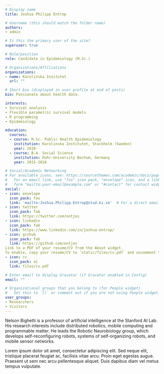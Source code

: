 ```yaml
---
# Display name
title: Joshua Philipp Entrop

# Username (this should match the folder name)
authors:
- admin

# Is this the primary user of the site?
superuser: true

# Role/position
role: Candidate in Epidemiology (M.Sc.)

# Organizations/Affiliations
organizations:
- name: Karolinska Insitutet
  url: ""

# Short bio (displayed in user profile at end of posts)
bio: Passionate about health data.

interests:
- Survival analysis
- Flexible parametric survival models
- R programming
- Epidemiology

education:
  courses:
  - course: M.Sc. Public Health Epidemiology
    institution: Karolinska Institutet, Stockholm (Sweden)
    year: 2018-
  - course: B.A. Social Science
    institution: Ruhr-University Bochum, Germany
    year: 2015-2018

# Social/Academic Networking
# For available icons, see: https://sourcethemes.com/academic/docs/page-builder/#icons
#   For an email link, use "fas" icon pack, "envelope" icon, and a link in the
#   form "mailto:your-email@example.com" or "#contact" for contact widget.
social:
- icon: envelope
  icon_pack: fas
  link: 'mailto:Joshua.Philipp.Entrop@stud.ki.se'  # For a direct email link, use "mailto:test@example.org".
- icon: twitter
  icon_pack: fab
  link: https://twitter.com/entjos
- icon: linkedin
  icon_pack: fab
  link: https://www.linkedin.com/in/joshua-entrop/
- icon: github
  icon_pack: fab
  link: https://github.com/entjos
Link to a PDF of your resume/CV from the About widget.
To enable, copy your resume/CV to `static/files/cv.pdf` and uncomment the lines below.
- icon: cv
  icon_pack: ai
  link: files/cv.pdf

# Enter email to display Gravatar (if Gravatar enabled in Config)
email: ""

# Organizational groups that you belong to (for People widget)
#   Set this to `[]` or comment out if you are not using People widget.
user_groups:
- Researchers
- Visitors
---
```


Nelson Bighetti is a professor of artificial intelligence at the Stanford AI Lab. His research interests include distributed robotics, mobile computing and programmable matter. He leads the Robotic Neurobiology group, which develops self-reconfiguring robots, systems of self-organizing robots, and mobile sensor networks.

Lorem ipsum dolor sit amet, consectetur adipiscing elit. Sed neque elit, tristique placerat feugiat ac, facilisis vitae arcu. Proin eget egestas augue. Praesent ut sem nec arcu pellentesque aliquet. Duis dapibus diam vel metus tempus vulputate.
